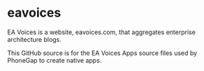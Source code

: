 eavoices
========

EA Voices is a website, eavoices.com, that aggregates enterprise architecture blogs.

This GitHub source is for the EA Voices Apps source files used by PhoneGap to create native apps.


